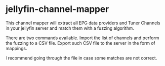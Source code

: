 # jellyfin-channel-mapper

This channel mapper will extract all EPG data providers and Tuner Channels in your jellyfin server and match them with a fuzzing algorithm.

There are two commands available. Import the list of channels and perform the fuzzing to a CSV file. Export such CSV file to the server in the form of mappings.

I recommend going through the file in case some matches are not correct.
